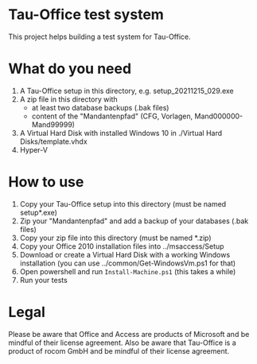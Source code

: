# Tau-Office test system
This project helps building a test system for Tau-Office.

# What do you need
1. A Tau-Office setup in this directory, e.g. setup_20211215_029.exe
2. A zip file in this directory with
    - at least two database backups (.bak files)
    - content of the "Mandantenpfad" (CFG, Vorlagen, Mand000000-Mand99999)
3. A Virtual Hard Disk with installed Windows 10 in ./Virtual Hard Disks/template.vhdx
4. Hyper-V

# How to use
1. Copy your Tau-Office setup into this directory (must be named setup*.exe)
2. Zip your "Mandantenpfad" and add a backup of your databases (.bak files)
3. Copy your zip file into this directory (must be named *.zip)
4. Copy your Office 2010 installation files into ../msaccess/Setup
7. Download or create a Virtual Hard Disk with a working Windows installation (you can use ../common/Get-WindowsVm.ps1 for that)
8. Open powershell and run `Install-Machine.ps1` (this takes a while)
9. Run your tests

# Legal
Please be aware that Office and Access are products of Microsoft and be mindful of their license agreement.
Also be aware that Tau-Office is a product of rocom GmbH and be mindful of their license agreement.
